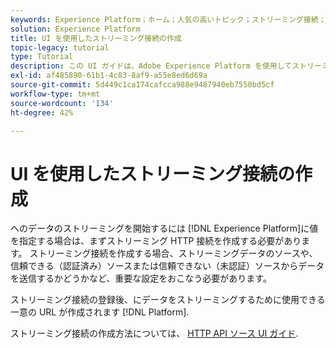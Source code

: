 ```yaml
---
keywords: Experience Platform；ホーム；人気の高いトピック；ストリーミング接続；ストリーミング接続の作成；ui ガイド；チュートリアル；ストリーミング接続の作成；ストリーミング取得；取り込み；
solution: Experience Platform
title: UI を使用したストリーミング接続の作成
topic-legacy: tutorial
type: Tutorial
description: この UI ガイドは、Adobe Experience Platform を使用してストリーミング接続を作成する際に役立ちます。
exl-id: af485890-61b1-4c83-8af9-a55e8ed6d69a
source-git-commit: 5d449c1ca174cafcca988e9487940eb7550bd5cf
workflow-type: tm+mt
source-wordcount: '134'
ht-degree: 42%

---
```


# UI を使用したストリーミング接続の作成

へのデータのストリーミングを開始するには [!DNL Experience Platform]に値を指定する場合は、まずストリーミング HTTP 接続を作成する必要があります。 ストリーミング接続を作成する場合、ストリーミングデータのソースや、信頼できる（認証済み）ソースまたは信頼できない（未認証）ソースからデータを送信するかどうかなど、重要な設定をおこなう必要があります。

ストリーミング接続の登録後、にデータをストリーミングするために使用できる一意の URL が作成されます [!DNL Platform].

ストリーミング接続の作成方法については、 [HTTP API ソース UI ガイド](../../sources/tutorials/ui/create/streaming/http.md).
